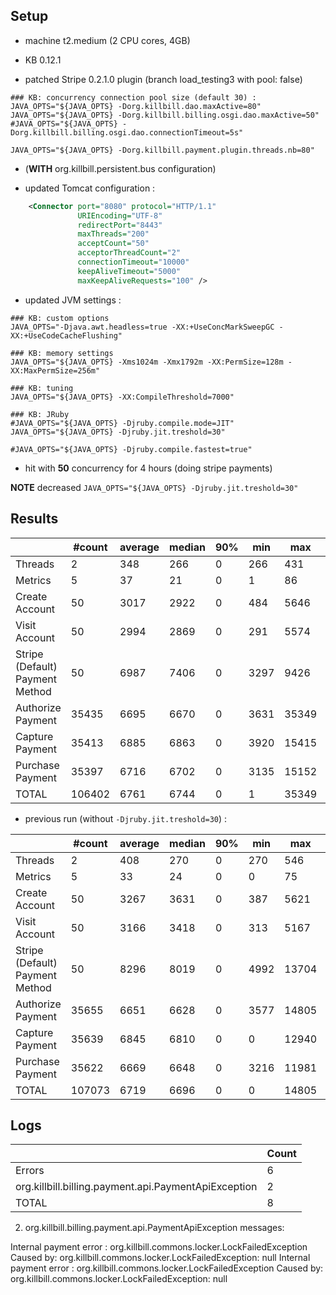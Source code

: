 ## Setup

- machine t2.medium (2 CPU cores, 4GB)

- KB 0.12.1
- patched Stripe 0.2.1.0 plugin (branch load_testing3 with pool: false)

```
### KB: concurrency connection pool size (default 30) :
JAVA_OPTS="${JAVA_OPTS} -Dorg.killbill.dao.maxActive=80"
JAVA_OPTS="${JAVA_OPTS} -Dorg.killbill.billing.osgi.dao.maxActive=50"
#JAVA_OPTS="${JAVA_OPTS} -Dorg.killbill.billing.osgi.dao.connectionTimeout=5s"

JAVA_OPTS="${JAVA_OPTS} -Dorg.killbill.payment.plugin.threads.nb=80"
```

- (**WITH** org.killbill.persistent.bus configuration)

- updated Tomcat configuration :
```xml
    <Connector port="8080" protocol="HTTP/1.1"
               URIEncoding="UTF-8"
               redirectPort="8443"
               maxThreads="200"
               acceptCount="50"
               acceptorThreadCount="2"
               connectionTimeout="10000"
               keepAliveTimeout="5000"
               maxKeepAliveRequests="100" />
```

- updated JVM settings :
```
### KB: custom options
JAVA_OPTS="-Djava.awt.headless=true -XX:+UseConcMarkSweepGC -XX:+UseCodeCacheFlushing"

### KB: memory settings
JAVA_OPTS="${JAVA_OPTS} -Xms1024m -Xmx1792m -XX:PermSize=128m -XX:MaxPermSize=256m"

### KB: tuning
JAVA_OPTS="${JAVA_OPTS} -XX:CompileThreshold=7000"

### KB: JRuby
#JAVA_OPTS="${JAVA_OPTS} -Djruby.compile.mode=JIT"
JAVA_OPTS="${JAVA_OPTS} -Djruby.jit.treshold=30"

#JAVA_OPTS="${JAVA_OPTS} -Djruby.compile.fastest=true"
```

- hit with **50** concurrency for 4 hours (doing stripe payments)

**NOTE** decreased `JAVA_OPTS="${JAVA_OPTS} -Djruby.jit.treshold=30"`


## Results

|                                 | #count | average | median | 90% |  min |   max |   errors | bandwidth |
| ------------------------------- | ------ | ------- | ------ | --- | ---- | ----- | -------- | --------- |
|                         Threads |      2 |     348 |    266 |   0 |  266 |   431 | 0.00000% |    0.02/s |
|                         Metrics |      5 |      37 |     21 |   0 |    1 |    86 | 0.20000% |    0.02/s |
|                  Create Account |     50 |    3017 |   2922 |   0 |  484 |  5646 | 0.00000% |    1.29/s |
|                   Visit Account |     50 |    2994 |   2869 |   0 |  291 |  5574 | 0.00000% |    1.82/s |
| Stripe (Default) Payment Method |     50 |    6987 |   7406 |   0 | 3297 |  9426 | 0.00000% |     1.1/s |
|               Authorize Payment |  35435 |    6695 |   6670 |   0 | 3631 | 35349 | 0.00000% |    2.17/s |
|                 Capture Payment |  35413 |    6885 |   6863 |   0 | 3920 | 15415 | 0.00003% |    1.91/s |
|                Purchase Payment |  35397 |    6716 |   6702 |   0 | 3135 | 15152 | 0.00003% |    2.17/s |
|                           TOTAL | 106402 |    6761 |   6744 |   0 |    1 | 35349 | 0.00003% |    6.28/s |


* previous run (without `-Djruby.jit.treshold=30`) :

|                                 | #count | average | median | 90% |  min |   max |   errors | bandwidth |
| ------------------------------- | ------ | ------- | ------ | --- | ---- | ----- | -------- | --------- |
|                         Threads |      2 |     408 |    270 |   0 |  270 |   546 | 0.00000% |    0.02/s |
|                         Metrics |      5 |      33 |     24 |   0 |    0 |    75 | 0.20000% |    0.02/s |
|                  Create Account |     50 |    3267 |   3631 |   0 |  387 |  5621 | 0.00000% |    1.29/s |
|                   Visit Account |     50 |    3166 |   3418 |   0 |  313 |  5167 | 0.00000% |    1.74/s |
| Stripe (Default) Payment Method |     50 |    8296 |   8019 |   0 | 4992 | 13704 | 0.00000% |    1.07/s |
|               Authorize Payment |  35655 |    6651 |   6628 |   0 | 3577 | 14805 | 0.00003% |    2.19/s |
|                 Capture Payment |  35639 |    6845 |   6810 |   0 |    0 | 12940 | 0.00003% |    1.93/s |
|                Purchase Payment |  35622 |    6669 |   6648 |   0 | 3216 | 11981 | 0.00000% |    2.19/s |
|                           TOTAL | 107073 |    6719 |   6696 |   0 |    0 | 14805 | 0.00003% |    6.32/s |


## Logs

|                                                       | Count |
| ----------------------------------------------------- | ----- |
|                                                Errors |     6 |
|  org.killbill.billing.payment.api.PaymentApiException |     2 |
|                                                 TOTAL |     8 |



2. org.killbill.billing.payment.api.PaymentApiException messages:

  Internal payment error : org.killbill.commons.locker.LockFailedException
    Caused by: org.killbill.commons.locker.LockFailedException: null
  Internal payment error : org.killbill.commons.locker.LockFailedException
    Caused by: org.killbill.commons.locker.LockFailedException: null
